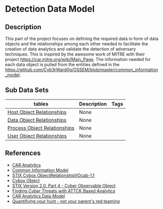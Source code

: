 # Detection Data Model

## Description
This part of the project focuses on defining the required data in form of data objects and the relationships among each other needed to facilitate the creation of data analytics and validate the detection of adversary techniques. This is inspired by the awesome work of MITRE with their project https://car.mitre.org/wiki/Main_Page. The information needed for each data object is pulled from the entities defined in the https://github.com/Cyb3rWard0g/OSSEM/blob/master/common_information_model.

## Sub Data Sets
|tables|Description|Tags|
|---|---|---|
|[Host Object Relationships](tables/host-object-relationships.md)|None||
|[Data Object Relationships](tables/object_relationships.md)|None||
|[Process Object Relationships](tables/process-object-relationships.md)|None||
|[User Object Relationships](tables/user-object-relationships.md)|None||

## References
* [CAR Analytics](https://car.mitre.org/wiki/Main_Page)
* [Common Information Model](https://github.com/Cyb3rWard0g/OSSEM/blob/master/common_information_model)
* [STIX Cybox ObjectRelationshipVOcab-1.1](http://stixproject.github.io/data-model/1.2/cyboxVocabs/ObjectRelationshipVocab-1.1/)
* [Cybox Object](http://cyboxproject.github.io/documentation/objects/)
* [STIX Version 2.0. Part 4 - Cyber Observable Object](https://docs.oasis-open.org/cti/stix/v2.0/stix-v2.0-part4-cyber-observable-objects.html)
* [Finding Cyber Threats with ATTCK Based Analytics](https://www.mitre.org/sites/default/files/publications/16-3713-finding-cyber-threats%20with%20att%26ck-based-analytics.pdf)
* [CAR Analytics Data Model](https://car.mitre.org/wiki/Data_Model)
* [Quantifying your hunt - not your parent's red teaming](http://www.irongeek.com/i.php?page=videos/bsidescharm2018/track-1-06-quantify-your-hunt-not-your-parents-red-teaming-devon-kerr)